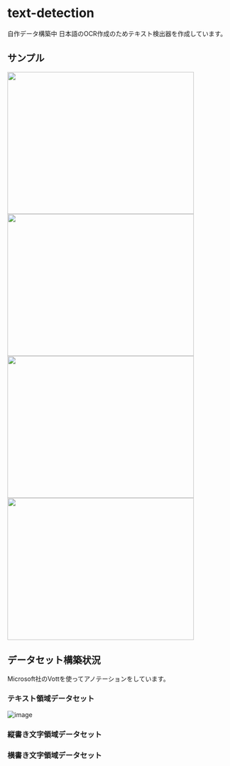 # text-detection
自作データ構築中
日本語のOCR作成のためテキスト検出器を作成しています。

## サンプル
<p>
          
<img src="https://user-images.githubusercontent.com/55880071/188486580-2add2328-f85f-4c45-8b01-a3b5b6f8f926.png" width="420" height="320">
          
<img src="https://user-images.githubusercontent.com/55880071/188486615-a3d800b1-770e-41e8-82b2-82e396d3bb16.png" width="420" height="320">

<img src="https://user-images.githubusercontent.com/55880071/190014896-c167c271-1bd1-4527-a239-13be040e9bc7.png" width="420" height="320">

<img src="https://user-images.githubusercontent.com/55880071/190014902-46eb4216-7375-4595-a131-51a6c640575c.png" width="420" height="320">

</p>

## データセット構築状況
Microsoft社のVottを使ってアノテーションをしています。
### テキスト領域データセット
![image](https://user-images.githubusercontent.com/55880071/189475372-91095030-61ed-40a3-a836-661fe82b68cd.png)
### 縦書き文字領域データセット

### 横書き文字領域データセット

